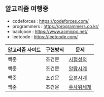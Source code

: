 ## 알고리즘 여행중 ## 

- codeforces : https://codeforces.com/ 
- programmers : https://programmers.co.kr/ 
- backjoon : https://www.acmicpc.net/
- leetcode : https://leetcode.com/

| 알고리즘 사이트 | 구현방식 | 문제 |
| ------ | -- |----------- |
| 백준 | 조건문 | [시험성적](https://github.com/Kiminwoo/algorithmTour/blob/main/baekjoon/%EC%8B%9C%ED%97%98_%EC%84%B1%EC%A0%81.js) |
| 백준 | 조건문 | [알람시계](https://github.com/Kiminwoo/algorithmTour/blob/main/baekjoon/%EC%95%8C%EB%9E%8C_%EC%8B%9C%EA%B3%84.js) |
| 백준 | 조건문 | [오븐시계](https://github.com/Kiminwoo/algorithmTour/blob/main/baekjoon/%EC%98%A4%EB%B8%90_%EC%8B%9C%EA%B3%84.js) |
| 백준 | 조건문 | [주사위세개](https://github.com/Kiminwoo/algorithmTour/blob/main/baekjoon/%EC%A3%BC%EC%82%AC%EC%9C%84_%EC%84%B8%EA%B0%9C.js) |
